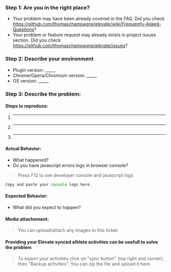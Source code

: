 ### Step 1: Are you in the right place?

  * Your problem may have been already covered in the FAQ. Did you check https://github.com/thomaschampagne/elevate/wiki/Frequently-Asked-Questions?
  * Your problem or feature request may already exists in project issues section. Did you check https://github.com/thomaschampagne/elevate/issues?

### Step 2: Describe your environment

  * Plugin version: _____
  * Chrome/Opera/Chromium version: _____
  * OS version: _____
  
### Step 3: Describe the problem:

#### Steps to reproduce:

  1. _____
  2. _____
  3. _____
  
#### Actual Behavior:

  * What happened?
  * Do you have javascript errors logs in browser console?

  > Press F12 to see developer console and javascript logs

  ```javascript
  Copy and paste your console logs here.
  ```
  
#### Expected Behavior:

  * What did you expect to happen?
  
#### Media attachement:

>You can upload/attach any images to this ticket.

#### Providing your Elevate synced athlete activities can be usefull to solve the problem

> To export your activities click on "sync button" (top right and corner), then "Backup activities". You can zip the file and upload it here. 
